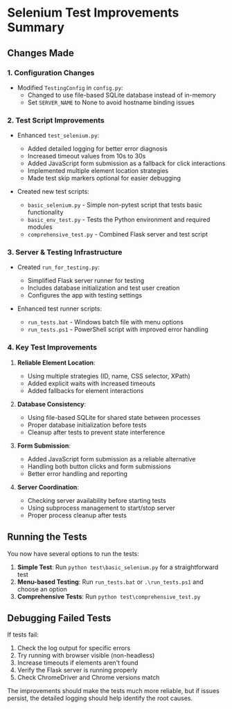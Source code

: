 # Selenium Test Improvements Summary

## Changes Made

### 1. Configuration Changes

- Modified `TestingConfig` in `config.py`:
  - Changed to use file-based SQLite database instead of in-memory
  - Set `SERVER_NAME` to None to avoid hostname binding issues

### 2. Test Script Improvements

- Enhanced `test_selenium.py`:
  - Added detailed logging for better error diagnosis
  - Increased timeout values from 10s to 30s
  - Added JavaScript form submission as a fallback for click interactions
  - Implemented multiple element location strategies
  - Made test skip markers optional for easier debugging

- Created new test scripts:
  - `basic_selenium.py` - Simple non-pytest script that tests basic functionality
  - `basic_env_test.py` - Tests the Python environment and required modules
  - `comprehensive_test.py` - Combined Flask server and test script

### 3. Server & Testing Infrastructure

- Created `run_for_testing.py`:
  - Simplified Flask server runner for testing
  - Includes database initialization and test user creation
  - Configures the app with testing settings

- Enhanced test runner scripts:
  - `run_tests.bat` - Windows batch file with menu options
  - `run_tests.ps1` - PowerShell script with improved error handling

### 4. Key Test Improvements

1. **Reliable Element Location**:
   - Using multiple strategies (ID, name, CSS selector, XPath)
   - Added explicit waits with increased timeouts
   - Added fallbacks for element interactions

2. **Database Consistency**:
   - Using file-based SQLite for shared state between processes
   - Proper database initialization before tests
   - Cleanup after tests to prevent state interference

3. **Form Submission**:
   - Added JavaScript form submission as a reliable alternative
   - Handling both button clicks and form submissions
   - Better error handling and reporting

4. **Server Coordination**:
   - Checking server availability before starting tests
   - Using subprocess management to start/stop server
   - Proper process cleanup after tests

## Running the Tests

You now have several options to run the tests:

1. **Simple Test**: Run `python test\basic_selenium.py` for a straightforward test
2. **Menu-based Testing**: Run `run_tests.bat` or `.\run_tests.ps1` and choose an option
3. **Comprehensive Tests**: Run `python test\comprehensive_test.py`

## Debugging Failed Tests

If tests fail:

1. Check the log output for specific errors
2. Try running with browser visible (non-headless)
3. Increase timeouts if elements aren't found
4. Verify the Flask server is running properly
5. Check ChromeDriver and Chrome versions match

The improvements should make the tests much more reliable, but if issues persist, the detailed logging should help identify the root causes.
